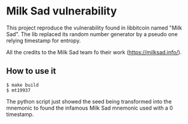 # Milk Sad vulnerability

This project reproduce the vulnerability found in libbitcoin named "Milk Sad". The lib replaced its random number generator by a pseudo one relying timestamp for entropy.

All the credits to the Milk Sad team fo their work (https://milksad.info/).

## How to use it 

```
$ make build
$ mt19937
```

The python script just showed the seed being transformed into the mnemonic to found the infamous Milk Sad mnemonic used with a 0 timestamp.